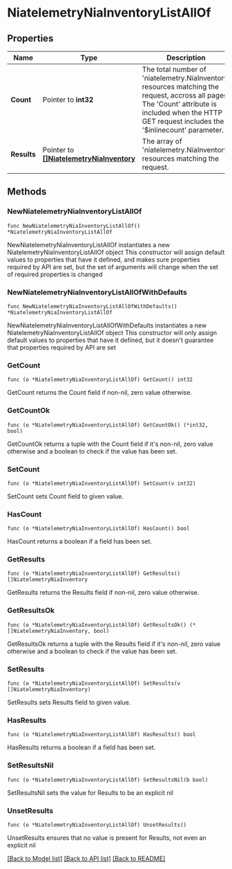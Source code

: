 # NiatelemetryNiaInventoryListAllOf

## Properties

Name | Type | Description | Notes
------------ | ------------- | ------------- | -------------
**Count** | Pointer to **int32** | The total number of &#39;niatelemetry.NiaInventory&#39; resources matching the request, accross all pages. The &#39;Count&#39; attribute is included when the HTTP GET request includes the &#39;$inlinecount&#39; parameter. | [optional] 
**Results** | Pointer to [**[]NiatelemetryNiaInventory**](niatelemetry.NiaInventory.md) | The array of &#39;niatelemetry.NiaInventory&#39; resources matching the request. | [optional] 

## Methods

### NewNiatelemetryNiaInventoryListAllOf

`func NewNiatelemetryNiaInventoryListAllOf() *NiatelemetryNiaInventoryListAllOf`

NewNiatelemetryNiaInventoryListAllOf instantiates a new NiatelemetryNiaInventoryListAllOf object
This constructor will assign default values to properties that have it defined,
and makes sure properties required by API are set, but the set of arguments
will change when the set of required properties is changed

### NewNiatelemetryNiaInventoryListAllOfWithDefaults

`func NewNiatelemetryNiaInventoryListAllOfWithDefaults() *NiatelemetryNiaInventoryListAllOf`

NewNiatelemetryNiaInventoryListAllOfWithDefaults instantiates a new NiatelemetryNiaInventoryListAllOf object
This constructor will only assign default values to properties that have it defined,
but it doesn't guarantee that properties required by API are set

### GetCount

`func (o *NiatelemetryNiaInventoryListAllOf) GetCount() int32`

GetCount returns the Count field if non-nil, zero value otherwise.

### GetCountOk

`func (o *NiatelemetryNiaInventoryListAllOf) GetCountOk() (*int32, bool)`

GetCountOk returns a tuple with the Count field if it's non-nil, zero value otherwise
and a boolean to check if the value has been set.

### SetCount

`func (o *NiatelemetryNiaInventoryListAllOf) SetCount(v int32)`

SetCount sets Count field to given value.

### HasCount

`func (o *NiatelemetryNiaInventoryListAllOf) HasCount() bool`

HasCount returns a boolean if a field has been set.

### GetResults

`func (o *NiatelemetryNiaInventoryListAllOf) GetResults() []NiatelemetryNiaInventory`

GetResults returns the Results field if non-nil, zero value otherwise.

### GetResultsOk

`func (o *NiatelemetryNiaInventoryListAllOf) GetResultsOk() (*[]NiatelemetryNiaInventory, bool)`

GetResultsOk returns a tuple with the Results field if it's non-nil, zero value otherwise
and a boolean to check if the value has been set.

### SetResults

`func (o *NiatelemetryNiaInventoryListAllOf) SetResults(v []NiatelemetryNiaInventory)`

SetResults sets Results field to given value.

### HasResults

`func (o *NiatelemetryNiaInventoryListAllOf) HasResults() bool`

HasResults returns a boolean if a field has been set.

### SetResultsNil

`func (o *NiatelemetryNiaInventoryListAllOf) SetResultsNil(b bool)`

 SetResultsNil sets the value for Results to be an explicit nil

### UnsetResults
`func (o *NiatelemetryNiaInventoryListAllOf) UnsetResults()`

UnsetResults ensures that no value is present for Results, not even an explicit nil

[[Back to Model list]](../README.md#documentation-for-models) [[Back to API list]](../README.md#documentation-for-api-endpoints) [[Back to README]](../README.md)


